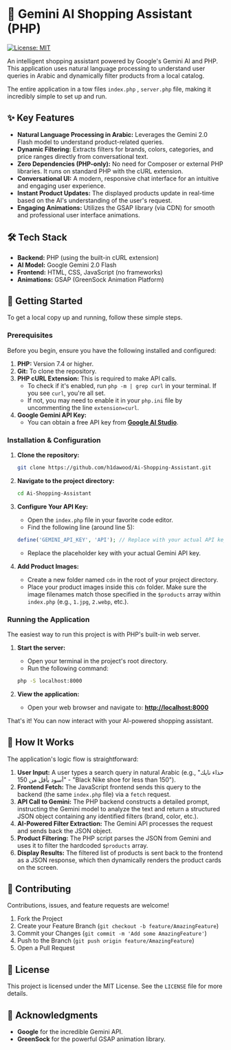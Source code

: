 # 🧠 Gemini AI Shopping Assistant (PHP)

[![License: MIT](https://img.shields.io/badge/License-MIT-blue.svg)](https://opensource.org/licenses/MIT)

An intelligent shopping assistant powered by Google's Gemini AI and PHP. This application uses natural language processing to understand user queries in Arabic and dynamically filter products from a local catalog.

The entire application in a tow files  `index.php` , `server.php` file, making it incredibly simple to set up and run.

## ✨ Key Features

*   **Natural Language Processing in Arabic:** Leverages the Gemini 2.0 Flash model to understand product-related queries.
*   **Dynamic Filtering:** Extracts filters for brands, colors, categories, and price ranges directly from conversational text.
*   **Zero Dependencies (PHP-only):** No need for Composer or external PHP libraries. It runs on standard PHP with the cURL extension.
*   **Conversational UI:** A modern, responsive chat interface for an intuitive and engaging user experience.
*   **Instant Product Updates:** The displayed products update in real-time based on the AI's understanding of the user's request.
*   **Engaging Animations:** Utilizes the GSAP library (via CDN) for smooth and professional user interface animations.

## 🛠️ Tech Stack

*   **Backend:** PHP (using the built-in cURL extension)
*   **AI Model:** Google Gemini 2.0 Flash
*   **Frontend:** HTML, CSS, JavaScript (no frameworks)
*   **Animations:** GSAP (GreenSock Animation Platform)

## 🚀 Getting Started

To get a local copy up and running, follow these simple steps.

### Prerequisites

Before you begin, ensure you have the following installed and configured:

1.  **PHP:** Version 7.4 or higher.
2.  **Git:** To clone the repository.
3.  **PHP cURL Extension:** This is required to make API calls.
    *   To check if it's enabled, run `php -m | grep curl` in your terminal. If you see `curl`, you're all set.
    *   If not, you may need to enable it in your `php.ini` file by uncommenting the line `extension=curl`.
4.  **Google Gemini API Key:**
    *   You can obtain a free API key from **[Google AI Studio](https://ai.google.dev/)**.

### Installation & Configuration

1.  **Clone the repository:**
    ```sh
    git clone https://github.com/h1dawood/Ai-Shopping-Assistant.git
    ```

2.  **Navigate to the project directory:**
    ```sh
    cd Ai-Shopping-Assistant
    ```

3.  **Configure Your API Key:**
    *   Open the `index.php` file in your favorite code editor.
    *   Find the following line (around line 5):
      ```php
      define('GEMINI_API_KEY', 'API'); // Replace with your actual API key
      ```
    *   Replace the placeholder key with your actual Gemini API key.

4.  **Add Product Images:**
    *   Create a new folder named `cdn` in the root of your project directory.
    *   Place your product images inside this `cdn` folder. Make sure the image filenames match those specified in the `$products` array within `index.php` (e.g., `1.jpg`, `2.webp`, etc.).

### Running the Application

The easiest way to run this project is with PHP's built-in web server.

1.  **Start the server:**
    *   Open your terminal in the project's root directory.
    *   Run the following command:
      ```sh
      php -S localhost:8000
      ```

2.  **View the application:**
    *   Open your web browser and navigate to:
      **[http://localhost:8000](http://localhost:8000)**

That's it! You can now interact with your AI-powered shopping assistant.

## 🤖 How It Works

The application's logic flow is straightforward:

1.  **User Input:** A user types a search query in natural Arabic (e.g., "حذاء نايك أسود بأقل من 150" - "Black Nike shoe for less than 150").
2.  **Frontend Fetch:** The JavaScript frontend sends this query to the backend (the same `index.php` file) via a `fetch` request.
3.  **API Call to Gemini:** The PHP backend constructs a detailed prompt, instructing the Gemini model to analyze the text and return a structured JSON object containing any identified filters (brand, color, etc.).
4.  **AI-Powered Filter Extraction:** The Gemini API processes the request and sends back the JSON object.
5.  **Product Filtering:** The PHP script parses the JSON from Gemini and uses it to filter the hardcoded `$products` array.
6.  **Display Results:** The filtered list of products is sent back to the frontend as a JSON response, which then dynamically renders the product cards on the screen.

## 🤝 Contributing

Contributions, issues, and feature requests are welcome!

1.  Fork the Project
2.  Create your Feature Branch (`git checkout -b feature/AmazingFeature`)
3.  Commit your Changes (`git commit -m 'Add some AmazingFeature'`)
4.  Push to the Branch (`git push origin feature/AmazingFeature`)
5.  Open a Pull Request

## 📜 License

This project is licensed under the MIT License. See the `LICENSE` file for more details.

## 🙏 Acknowledgments

*   **Google** for the incredible Gemini API.
*   **GreenSock** for the powerful GSAP animation library.

